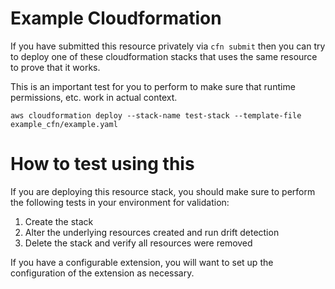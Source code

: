 # Example Cloudformation

If you have submitted this resource privately via `cfn submit` then you can try to deploy one of these
cloudformation stacks that uses the same resource to prove that it works.

This is an important test for you to perform to make sure that runtime permissions, etc. work in actual
context.

```shell
aws cloudformation deploy --stack-name test-stack --template-file example_cfn/example.yaml
```

# How to test using this

If you are deploying this resource stack, you should make sure to perform the following tests in your environment for validation:

1. Create the stack
2. Alter the underlying resources created and run drift detection
3. Delete the stack and verify all resources were removed

If you have a configurable extension, you will want to set up the configuration of the extension as necessary.